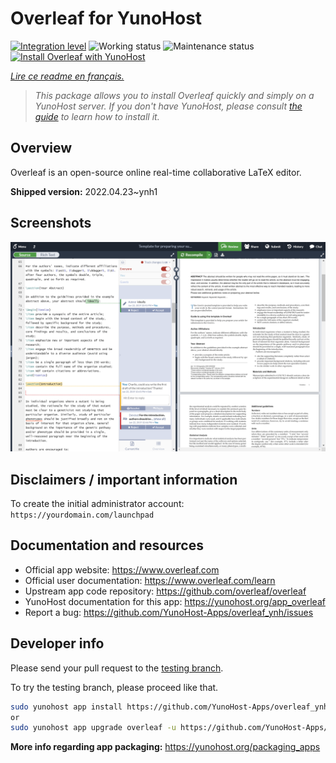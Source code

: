 <!--
N.B.: This README was automatically generated by https://github.com/YunoHost/apps/tree/master/tools/README-generator
It shall NOT be edited by hand.
-->

# Overleaf for YunoHost

[![Integration level](https://dash.yunohost.org/integration/overleaf.svg)](https://dash.yunohost.org/appci/app/overleaf) ![Working status](https://ci-apps.yunohost.org/ci/badges/overleaf.status.svg) ![Maintenance status](https://ci-apps.yunohost.org/ci/badges/overleaf.maintain.svg)  
[![Install Overleaf with YunoHost](https://install-app.yunohost.org/install-with-yunohost.svg)](https://install-app.yunohost.org/?app=overleaf)

*[Lire ce readme en français.](./README_fr.md)*

> *This package allows you to install Overleaf quickly and simply on a YunoHost server.
If you don't have YunoHost, please consult [the guide](https://yunohost.org/#/install) to learn how to install it.*

## Overview

Overleaf is an open-source online real-time collaborative LaTeX editor.


**Shipped version:** 2022.04.23~ynh1


## Screenshots

![Screenshot of Overleaf](./doc/screenshots/screenshot.png)

## Disclaimers / important information

To create the initial administrator account: `https://yourdomain.com/launchpad`

## Documentation and resources

* Official app website: <https://www.overleaf.com>
* Official user documentation: <https://www.overleaf.com/learn>
* Upstream app code repository: <https://github.com/overleaf/overleaf>
* YunoHost documentation for this app: <https://yunohost.org/app_overleaf>
* Report a bug: <https://github.com/YunoHost-Apps/overleaf_ynh/issues>

## Developer info

Please send your pull request to the [testing branch](https://github.com/YunoHost-Apps/overleaf_ynh/tree/testing).

To try the testing branch, please proceed like that.

``` bash
sudo yunohost app install https://github.com/YunoHost-Apps/overleaf_ynh/tree/testing --debug
or
sudo yunohost app upgrade overleaf -u https://github.com/YunoHost-Apps/overleaf_ynh/tree/testing --debug
```

**More info regarding app packaging:** <https://yunohost.org/packaging_apps>
